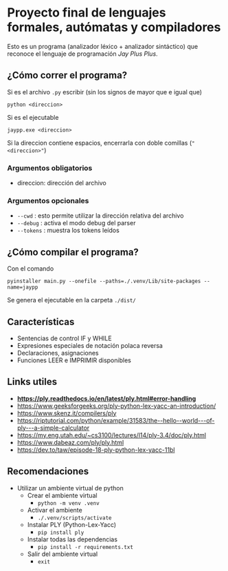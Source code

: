 # Proyecto final de lenguajes formales, autómatas y compiladores

Esto es un programa (analizador léxico + analizador sintáctico) que reconoce el lenguaje de programación *Jay Plus Plus*.

## ¿Cómo correr el programa?

Si es el archivo `.py` escribir (sin los signos de mayor que e igual que)

`python <direccion>`

Si es el ejecutable 

`jaypp.exe <direccion>`

Si la direccion contiene espacios, encerrarla con doble comillas (`"<direccion>"`)

### Argumentos obligatorios

- direccion: dirección del archivo

### Argumentos opcionales

- `--cwd` : esto permite utilizar la dirección relativa del archivo
- `--debug` : activa el modo debug del parser
- `--tokens` : muestra los tokens leídos

## ¿Cómo compilar el programa?

Con el comando

`pyinstaller main.py --onefile --paths=./.venv/Lib/site-packages --name=jaypp`

Se genera el ejecutable en la carpeta `./dist/`

## Características
- Sentencias de control IF y WHILE
- Expresiones especiales de notación polaca reversa
- Declaraciones, asignaciones
- Funciones LEER e IMPRIMIR disponibles

## Links utiles
* **https://ply.readthedocs.io/en/latest/ply.html#error-handling**
* https://www.geeksforgeeks.org/ply-python-lex-yacc-an-introduction/
* https://www.skenz.it/compilers/ply
* https://riptutorial.com/python/example/31583/the--hello--world---of-ply---a-simple-calculator
* https://my.eng.utah.edu/~cs3100/lectures/l14/ply-3.4/doc/ply.html
* https://www.dabeaz.com/ply/ply.html
* https://dev.to/taw/episode-18-ply-python-lex-yacc-11bl

## Recomendaciones
* Utilizar un ambiente virtual de python
    * Crear el ambiente virtual
        * ```python -m venv .venv```
    * Activar el ambiente
        * ```./.venv/scripts/activate```
    * Instalar PLY (Python-Lex-Yacc)
        * ```pip install ply```
    * Instalar todas las dependencias
        * ```pip install -r requirements.txt```
    * Salir del ambiente virtual
        * ```exit```